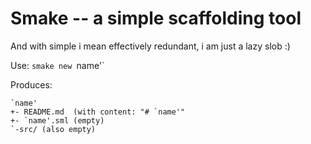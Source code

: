 # Smake -- a simple scaffolding tool

And with simple i mean effectively redundant, i am just a lazy slob :)

Use: `smake new `name'`

Produces:

```
`name'
+- README.md  (with content: "# `name'"
+- `name'.sml (empty)
`-src/ (also empty)
```